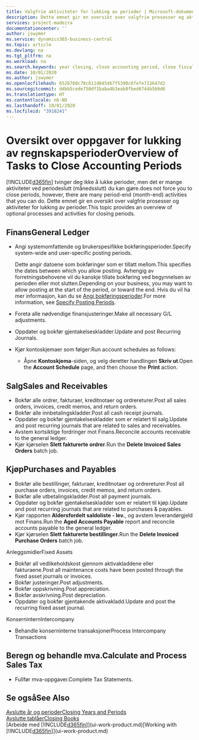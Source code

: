 ```yaml
---
title: Valgfrie aktiviteter for lukking av perioder | Microsoft-dokumentasjon
description: Dette emnet gir en oversikt over valgfrie prosesser og aktiviteter for lukking av regnskapsperioder i Business Central.
services: project-madeira
documentationcenter: ''
author: jswymer
ms.service: dynamics365-business-central
ms.topic: article
ms.devlang: na
ms.tgt_pltfrm: na
ms.workload: na
ms.search.keywords: year closing, close accounting period, close fiscal year, aging, creditor payments, vendor payments
ms.date: 10/01/2020
ms.author: jswymer
ms.openlocfilehash: 6526760c78cb11d8454b7f5390c6fefe713647d2
ms.sourcegitcommit: ddbb5cede750df1baba4b3eab8fbed6744b5b9d6
ms.translationtype: HT
ms.contentlocale: nb-NO
ms.lasthandoff: 10/01/2020
ms.locfileid: "3918241"
---
```

# <a name="overview-of-tasks-to-close-accounting-periods"></a><span data-ttu-id="831f3-103">Oversikt over oppgaver for lukking av regnskapsperioder</span><span class="sxs-lookup"><span data-stu-id="831f3-103">Overview of Tasks to Close Accounting Periods</span></span>
[!INCLUDE[d365fin](includes/d365fin_md.md)] <span data-ttu-id="831f3-104">tvinger deg ikke å lukke perioder, men det er mange aktiviteter ved periodeslutt (månedsslutt) du kan gjøre.</span><span class="sxs-lookup"><span data-stu-id="831f3-104">does not force you to close periods, however, there are many period-end (month-end) activities that you can do.</span></span> <span data-ttu-id="831f3-105">Dette emnet gir en oversikt over valgfrie prosesser og aktiviteter for lukking av perioder.</span><span class="sxs-lookup"><span data-stu-id="831f3-105">This topic provides an overview of optional processes and activities for closing periods.</span></span>  

## <a name="general-ledger"></a><span data-ttu-id="831f3-106">Finans</span><span class="sxs-lookup"><span data-stu-id="831f3-106">General Ledger</span></span>
* <span data-ttu-id="831f3-107">Angi systemomfattende og brukerspesifikke bokføringsperioder.</span><span class="sxs-lookup"><span data-stu-id="831f3-107">Specify system-wide and user-specific posting periods.</span></span>  

    <span data-ttu-id="831f3-108">Dette angir datoene som bokføringer som er tillatt mellom.</span><span class="sxs-lookup"><span data-stu-id="831f3-108">This specifies the dates between which you allow posting.</span></span> <span data-ttu-id="831f3-109">Avhengig av forretningsbehovene vil du kanskje tillate bokføring ved begynnelsen av perioden eller mot slutten.</span><span class="sxs-lookup"><span data-stu-id="831f3-109">Depending on your business, you may want to allow posting at the start of the period, or toward the end.</span></span> <span data-ttu-id="831f3-110">Hvis du vil ha mer informasjon, kan du se [Angi bokføringsperioder](finance-how-specify-posting-periods.md).</span><span class="sxs-lookup"><span data-stu-id="831f3-110">For more information, see [Specify Posting Periods](finance-how-specify-posting-periods.md).</span></span>  
* <span data-ttu-id="831f3-111">Foreta alle nødvendige finansjusteringer.</span><span class="sxs-lookup"><span data-stu-id="831f3-111">Make all necessary G/L adjustments.</span></span>  
* <span data-ttu-id="831f3-112">Oppdater og bokfør gjentakelseskladder.</span><span class="sxs-lookup"><span data-stu-id="831f3-112">Update and post Recurring Journals.</span></span>  
  <!--* Process Consolidations-->
* <span data-ttu-id="831f3-113">Kjør kontoskjemaer som følger:</span><span class="sxs-lookup"><span data-stu-id="831f3-113">Run account schedules as follows:</span></span>  
  * <span data-ttu-id="831f3-114">Åpne **Kontoskjema**-siden, og velg deretter handlingen **Skriv ut**.</span><span class="sxs-lookup"><span data-stu-id="831f3-114">Open the **Account Schedule** page, and then choose the **Print** action.</span></span>  

## <a name="sales-and-receivables"></a><span data-ttu-id="831f3-115">Salg</span><span class="sxs-lookup"><span data-stu-id="831f3-115">Sales and Receivables</span></span>
* <span data-ttu-id="831f3-116">Bokfør alle ordrer, fakturaer, kreditnotaer og ordrereturer.</span><span class="sxs-lookup"><span data-stu-id="831f3-116">Post all sales orders, invoices, credit memos, and return orders.</span></span>  
* <span data-ttu-id="831f3-117">Bokfør alle innbetalingskladder.</span><span class="sxs-lookup"><span data-stu-id="831f3-117">Post all cash receipt journals.</span></span>  
* <span data-ttu-id="831f3-118">Oppdater og bokfør gjentakelseskladder som er relatert til salg.</span><span class="sxs-lookup"><span data-stu-id="831f3-118">Update and post recurring journals that are related to sales and receivables.</span></span>  
* <span data-ttu-id="831f3-119">Avstem kortsiktige fordringer mot Finans.</span><span class="sxs-lookup"><span data-stu-id="831f3-119">Reconcile accounts receivable to the general ledger.</span></span>  
* <span data-ttu-id="831f3-120">Kjør kjørselen **Slett fakturerte ordrer**.</span><span class="sxs-lookup"><span data-stu-id="831f3-120">Run the **Delete Invoiced Sales Orders** batch job.</span></span>  

## <a name="purchases-and-payables"></a><span data-ttu-id="831f3-121">Kjøp</span><span class="sxs-lookup"><span data-stu-id="831f3-121">Purchases and Payables</span></span>
* <span data-ttu-id="831f3-122">Bokfør alle bestillinger, fakturaer, kreditnotaer og ordrereturer.</span><span class="sxs-lookup"><span data-stu-id="831f3-122">Post all purchase orders, invoices, credit memos, and return orders.</span></span>  
* <span data-ttu-id="831f3-123">Bokfør alle utbetalingskladder.</span><span class="sxs-lookup"><span data-stu-id="831f3-123">Post all payment journals.</span></span>  
* <span data-ttu-id="831f3-124">Oppdater og bokfør gjentakelseskladder som er relatert til kjøp.</span><span class="sxs-lookup"><span data-stu-id="831f3-124">Update and post recurring journals that are related to purchases & payables.</span></span>  
* <span data-ttu-id="831f3-125">Kjør rapporten **Aldersfordelt saldoliste - lev.**, og avstem leverandørgjeld mot Finans.</span><span class="sxs-lookup"><span data-stu-id="831f3-125">Run the **Aged Accounts Payable** report and reconcile accounts payable to the general ledger.</span></span>  
* <span data-ttu-id="831f3-126">Kjør kjørselen **Slett fakturerte bestillinger**.</span><span class="sxs-lookup"><span data-stu-id="831f3-126">Run the **Delete Invoiced Purchase Orders** batch job.</span></span>  

<span data-ttu-id="831f3-127">Anleggsmidler</span><span class="sxs-lookup"><span data-stu-id="831f3-127">Fixed Assets</span></span>
* <span data-ttu-id="831f3-128">Bokfør all vedlikeholdskost gjennom aktivakladdene eller fakturaene.</span><span class="sxs-lookup"><span data-stu-id="831f3-128">Post all maintenance costs have been posted through the fixed asset journals or invoices.</span></span>
* <span data-ttu-id="831f3-129">Bokfør justeringer.</span><span class="sxs-lookup"><span data-stu-id="831f3-129">Post adjustments.</span></span>
* <span data-ttu-id="831f3-130">Bokfør oppskrivning.</span><span class="sxs-lookup"><span data-stu-id="831f3-130">Post appreciation.</span></span>
* <span data-ttu-id="831f3-131">Bokfør avskrivning.</span><span class="sxs-lookup"><span data-stu-id="831f3-131">Post depreciation.</span></span>
* <span data-ttu-id="831f3-132">Oppdater og bokfør gjentakende aktivakladd.</span><span class="sxs-lookup"><span data-stu-id="831f3-132">Update and post the recurring fixed asset journal.</span></span>

<span data-ttu-id="831f3-133">Konsernintern</span><span class="sxs-lookup"><span data-stu-id="831f3-133">Intercompany</span></span>
* <span data-ttu-id="831f3-134">Behandle konserninterne transaksjoner</span><span class="sxs-lookup"><span data-stu-id="831f3-134">Process Intercompany Transactions</span></span>

## <a name="calculate-and-process-sales-tax"></a><span data-ttu-id="831f3-135">Beregn og behandle mva.</span><span class="sxs-lookup"><span data-stu-id="831f3-135">Calculate and Process Sales Tax</span></span>
* <span data-ttu-id="831f3-136">Fullfør mva-oppgaver.</span><span class="sxs-lookup"><span data-stu-id="831f3-136">Complete Tax Statements.</span></span>  

## <a name="see-also"></a><span data-ttu-id="831f3-137">Se også</span><span class="sxs-lookup"><span data-stu-id="831f3-137">See Also</span></span>
[<span data-ttu-id="831f3-138">Avslutte år og perioder</span><span class="sxs-lookup"><span data-stu-id="831f3-138">Closing Years and Periods</span></span>](year-close-years-periods.md)  
[<span data-ttu-id="831f3-139">Avslutte tablåer</span><span class="sxs-lookup"><span data-stu-id="831f3-139">Closing Books</span></span>](year-close-books.md)  
<span data-ttu-id="831f3-140">[Arbeide med [!INCLUDE[d365fin](includes/d365fin_md.md)]](ui-work-product.md)</span><span class="sxs-lookup"><span data-stu-id="831f3-140">[Working with [!INCLUDE[d365fin](includes/d365fin_md.md)]](ui-work-product.md)</span></span>
